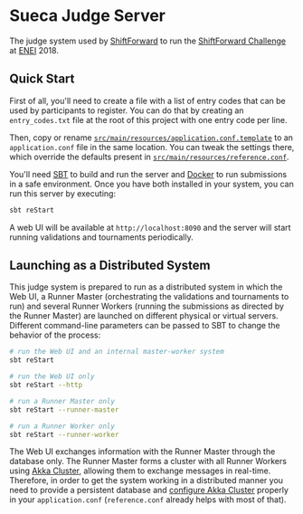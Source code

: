 # Sueca Judge Server

The judge system used by [ShiftForward](https://www.shiftforward.eu) to run the
[ShiftForward Challenge](https://enei2018.shiftforward.eu) at [ENEI](https://enei.pt) 2018.

## Quick Start

First of all, you'll need to create a file with a list of entry codes that can be used by participants to register.
You can do that by creating an `entry_codes.txt` file at the root of this project with one entry code per line.

Then, copy or rename [`src/main/resources/application.conf.template`](src/main/resources/application.conf.template) to
an `application.conf` file in the same location. You can tweak the settings there, which override the defaults present
in [`src/main/resources/reference.conf`](src/main/resources/reference.conf).

You'll need [SBT](https://www.scala-sbt.org) to build and run the server and [Docker](https://www.docker.com) to run
submissions in a safe environment. Once you have both installed in your system, you can run this server by executing:

```bash
sbt reStart
```

A web UI will be available at `http://localhost:8090` and the server will start running validations and tournaments
periodically.

## Launching as a Distributed System

This judge system is prepared to run as a distributed system in which the Web UI, a Runner Master (orchestrating the
validations and tournaments to run) and several Runner Workers (running the submissions as directed by the Runner
Master) are launched on different physical or virtual servers. Different command-line parameters can be passed to SBT to
change the behavior of the process:

```bash
# run the Web UI and an internal master-worker system
sbt reStart

# run the Web UI only
sbt reStart --http

# run a Runner Master only
sbt reStart --runner-master

# run a Runner Worker only
sbt reStart --runner-worker
```

The Web UI exchanges information with the Runner Master through the database only. The Runner Master forms a cluster
with all Runner Workers using [Akka Cluster](https://doc.akka.io/docs/akka/2.5/cluster-usage.html), allowing them to
exchange messages in real-time. Therefore, in order to get the system working in a distributed manner you need to
provide a persistent database and
[configure Akka Cluster](https://doc.akka.io/docs/akka/2.5/cluster-usage.html#a-simple-cluster-example) properly in your
`application.conf` (`reference.conf` already helps with most of that).
